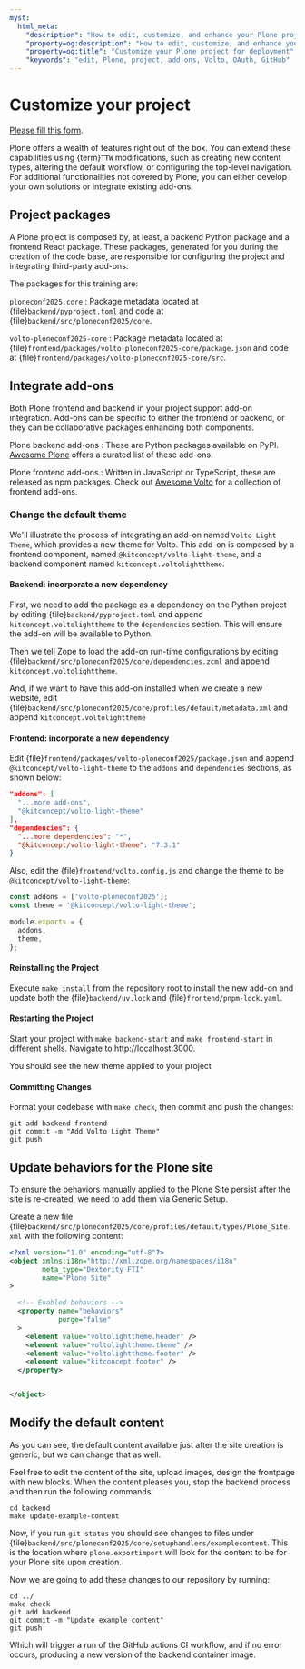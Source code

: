 ```yaml
---
myst:
  html_meta:
    "description": "How to edit, customize, and enhance your Plone project for optimal deployment"
    "property=og:description": "How to edit, customize, and enhance your Plone project for optimal deployment"
    "property=og:title": "Customize your Plone project for deployment"
    "keywords": "edit, Plone, project, add-ons, Volto, OAuth, GitHub"
---
```


# Customize your project

[Please fill this form](https://forms.gle/npDRESAud4ntDnUz7).

Plone offers a wealth of features right out of the box. You can extend these capabilities using {term}`TTW` modifications, such as creating new content types, altering the default workflow, or configuring the top-level navigation. For additional functionalities not covered by Plone, you can either develop your own solutions or integrate existing add-ons.

## Project packages

A Plone project is composed by, at least, a backend Python package and a frontend React package. These packages, generated for you during the creation of the code base, are responsible for configuring the project and integrating third-party add-ons.

The packages for this training are:

`ploneconf2025.core`
:   Package metadata located at {file}`backend/pyproject.toml` and code at {file}`backend/src/ploneconf2025/core`.

`volto-ploneconf2025-core`
:   Package metadata located at {file}`frontend/packages/volto-ploneconf2025-core/package.json` and code at {file}`frontend/packages/volto-ploneconf2025-core/src`.

## Integrate add-ons

Both Plone frontend and backend in your project support add-on integration. Add-ons can be specific to either the frontend or backend, or they can be collaborative packages enhancing both components.

Plone backend add-ons
:   These are Python packages available on PyPI.
    [Awesome Plone](https://github.com/collective/awesome-plone) offers a curated list of these add-ons.

Plone frontend add-ons
:   Written in JavaScript or TypeScript, these are released as npm packages.
    Check out [Awesome Volto](https://github.com/collective/awesome-volto) for a collection of frontend add-ons.

### Change the default theme

We'll illustrate the process of integrating an add-on named `Volto Light Theme`, which provides a new theme for Volto. This add-on is composed by a frontend component, named `@kitconcept/volto-light-theme`, and a backend component named `kitconcept.voltolighttheme`.

#### Backend: incorporate a new dependency

First, we need to add the package as a dependency on the Python project by editing {file}`backend/pyproject.toml` and append `kitconcept.voltolighttheme` to the `dependencies` section. This will ensure the add-on will be available to Python.

Then we tell Zope to load the add-on run-time configurations by editing {file}`backend/src/ploneconf2025/core/dependencies.zcml` and append `kitconcept.voltolighttheme`.

And, if we want to have this add-on installed when we create a new website, edit {file}`backend/src/ploneconf2025/core/profiles/default/metadata.xml` and append `kitconcept.voltolighttheme`


#### Frontend: incorporate a new dependency

Edit {file}`frontend/packages/volto-ploneconf2025/package.json` and append `@kitconcept/volto-light-theme` to the `addons` and `dependencies` sections, as shown below:

```json
"addons": [
  "...more add-ons",
  "@kitconcept/volto-light-theme"
],
"dependencies": {
  "...more dependencies": "*",
  "@kitconcept/volto-light-theme": "7.3.1"
}
```

Also, edit the {file}`frontend/volto.config.js` and change the theme to be `@kitconcept/volto-light-theme`:

```js
const addons = ['volto-ploneconf2025'];
const theme = '@kitconcept/volto-light-theme';

module.exports = {
  addons,
  theme,
};
```

#### Reinstalling the Project

Execute `make install` from the repository root to install the new add-on and update both the {file}`backend/uv.lock` and {file}`frontend/pnpm-lock.yaml`.

#### Restarting the Project

Start your project with `make backend-start` and `make frontend-start` in different shells.
Navigate to http://localhost:3000.

You should see the new theme applied to your project

#### Committing Changes

Format your codebase with `make check`, then commit and push the changes:

```shell
git add backend frontend
git commit -m "Add Volto Light Theme"
git push
```

## Update behaviors for the Plone site

To ensure the behaviors manually applied to the Plone Site persist after the site is re-created, we need to add them via Generic Setup.

Create a new file {file}`backend/src/ploneconf2025/core/profiles/default/types/Plone_Site.xml` with the following content:

```xml
<?xml version="1.0" encoding="utf-8"?>
<object xmlns:i18n="http://xml.zope.org/namespaces/i18n"
        meta_type="Dexterity FTI"
        name="Plone Site"
>

  <!-- Enabled behaviors -->
  <property name="behaviors"
            purge="false"
  >
    <element value="voltolighttheme.header" />
    <element value="voltolighttheme.theme" />
    <element value="voltolighttheme.footer" />
    <element value="kitconcept.footer" />
  </property>


</object>
```

## Modify the default content

As you can see, the default content available just after the site creation is generic, but we can change that as well.

Feel free to edit the content of the site, upload images, design the frontpage with new blocks. When the content pleases you, stop the backend process and then run the following commands:

```shell
cd backend
make update-example-content
```

Now, if you run `git status` you should see changes to files under {file}`backend/src/ploneconf2025/core/setuphandlers/examplecontent`. This is the location where `plone.exportimport` will look for the content to be for your Plone site upon creation.

Now we are going to add these changes to our repository by running:

```shell
cd ../
make check
git add backend
git commit -m "Update example content"
git push
```

Which will trigger a run of the GitHub actions CI workflow, and if no error occurs, producing a new version of the backend container image.

